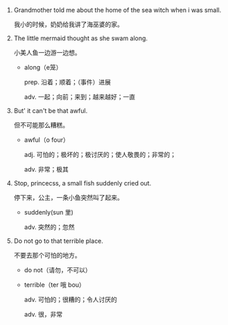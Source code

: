 1. Grandmother told me about the home of the sea witch when i was small.

    我小的时候，奶奶给我讲了海巫婆的家。

2. The little mermaid thought as she swam along.

    小美人鱼一边游一边想。

    - along（e笼）

        prep. 沿着；顺着；（事件）进展

        adv. 一起；向前；来到；越来越好；一直

3. But' it can't be that awful.

    但不可能那么糟糕。

    - awful（o four）

        adj. 可怕的；极坏的；极讨厌的；使人敬畏的；非常的；

        adv. 非常；极其

4. Stop, princecss, a small fish suddenly cried out.

    停下来，公主，一条小鱼突然叫了起来。

    - suddenly(sun 里)

        adv. 突然的；忽然

5. Do not go to that terrible place.

    不要去那个可怕的地方。

    - do not（请勿，不可以）

    - terrible（ter 哦 bou）

        adv. 可怕的；很糟的；令人讨厌的

        adv. 很，非常

